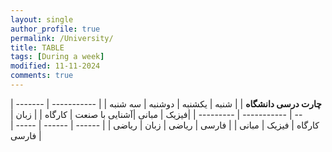 ```yaml
---
layout: single
author_profile: true
permalink: /University/
title: TABLE
tags: [During a week]
modified: 11-11-2024
comments: true
---
```


| **چارت درسی دانشگاه**   |
|  شنبه   |   یکشنبه   |   دوشنبه   |   سه شنبه    |
| ----------- | ------- -- | ----------- | --------- |
|فیزیک | مبانی   |آشنایی با صنعت |      کارگاه    |
| زبان |   کارگاه |         فیزیک |      مبانی     |
| فارسی |    ریاضی |          زبان |      ریاضی    |
| ------     | ------         | -----     | فارسی    |




